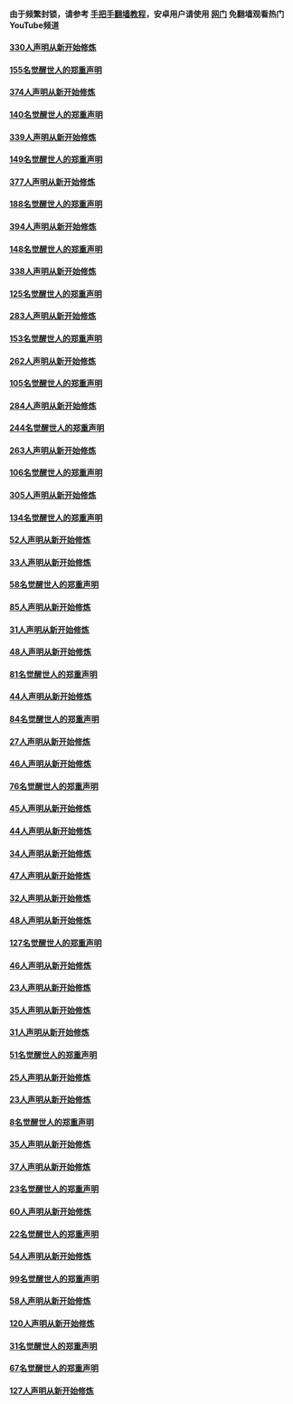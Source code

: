 #### 由于频繁封锁，请参考 [手把手翻墙教程](https://github.com/gfw-breaker/guides/wiki/)，安卓用户请使用 [网门](https://github.com/gfw-breaker/nogfw/blob/master/dl.md?t=05290400) 免翻墙观看热门YouTube频道 

#### [330人声明从新开始修炼](../pages/91/426139.md?t=05290400) 

#### [155名觉醒世人的郑重声明](../pages/91/426138.md?t=05290400) 

#### [374人声明从新开始修炼](../pages/91/425811.md?t=05290400) 

#### [140名觉醒世人的郑重声明](../pages/91/425810.md?t=05290400) 

#### [339人声明从新开始修炼](../pages/91/425690.md?t=05290400) 

#### [149名觉醒世人的郑重声明](../pages/91/425689.md?t=05290400) 

#### [377人声明从新开始修炼](../pages/91/424867.md?t=05290400) 

#### [188名觉醒世人的郑重声明](../pages/91/424866.md?t=05290400) 

#### [394人声明从新开始修炼](../pages/91/423914.md?t=05290400) 

#### [148名觉醒世人的郑重声明](../pages/91/423913.md?t=05290400) 

#### [338人声明从新开始修炼](../pages/91/423540.md?t=05290400) 

#### [125名觉醒世人的郑重声明](../pages/91/423539.md?t=05290400) 

#### [283人声明从新开始修炼](../pages/91/423296.md?t=05290400) 

#### [153名觉醒世人的郑重声明](../pages/91/423295.md?t=05290400) 

#### [262人声明从新开始修炼](../pages/91/423004.md?t=05290400) 

#### [105名觉醒世人的郑重声明](../pages/91/423003.md?t=05290400) 

#### [284人声明从新开始修炼](../pages/91/422707.md?t=05290400) 

#### [244名觉醒世人的郑重声明](../pages/91/422706.md?t=05290400) 

#### [263人声明从新开始修炼](../pages/91/422553.md?t=05290400) 

#### [106名觉醒世人的郑重声明](../pages/91/422552.md?t=05290400) 

#### [305人声明从新开始修炼](../pages/91/422153.md?t=05290400) 

#### [134名觉醒世人的郑重声明](../pages/91/422152.md?t=05290400) 

#### [52人声明从新开始修炼](../pages/91/421846.md?t=05290400) 

#### [33人声明从新开始修炼](../pages/91/421804.md?t=05290400) 

#### [58名觉醒世人的郑重声明](../pages/91/421845.md?t=05290400) 

#### [85人声明从新开始修炼](../pages/91/421769.md?t=05290400) 

#### [31人声明从新开始修炼](../pages/91/421763.md?t=05290400) 

#### [48人声明从新开始修炼](../pages/91/421605.md?t=05290400) 

#### [81名觉醒世人的郑重声明](../pages/91/421656.md?t=05290400) 

#### [44人声明从新开始修炼](../pages/91/421544.md?t=05290400) 

#### [84名觉醒世人的郑重声明](../pages/91/421543.md?t=05290400) 

#### [27人声明从新开始修炼](../pages/91/421465.md?t=05290400) 

#### [46人声明从新开始修炼](../pages/91/421454.md?t=05290400) 

#### [76名觉醒世人的郑重声明](../pages/91/421453.md?t=05290400) 

#### [45人声明从新开始修炼](../pages/91/421452.md?t=05290400) 

#### [44人声明从新开始修炼](../pages/91/421422.md?t=05290400) 

#### [34人声明从新开始修炼](../pages/91/421322.md?t=05290400) 

#### [47人声明从新开始修炼](../pages/91/421264.md?t=05290400) 

#### [32人声明从新开始修炼](../pages/91/421225.md?t=05290400) 

#### [48人声明从新开始修炼](../pages/91/421202.md?t=05290400) 

#### [127名觉醒世人的郑重声明](../pages/91/421224.md?t=05290400) 

#### [46人声明从新开始修炼](../pages/91/421203.md?t=05290400) 

#### [23人声明从新开始修炼](../pages/91/421138.md?t=05290400) 

#### [35人声明从新开始修炼](../pages/91/421122.md?t=05290400) 

#### [31人声明从新开始修炼](../pages/91/421081.md?t=05290400) 

#### [51名觉醒世人的郑重声明](../pages/91/421080.md?t=05290400) 

#### [25人声明从新开始修炼](../pages/91/421020.md?t=05290400) 

#### [23人声明从新开始修炼](../pages/91/420884.md?t=05290400) 

#### [8名觉醒世人的郑重声明](../pages/91/420883.md?t=05290400) 

#### [35人声明从新开始修炼](../pages/91/420809.md?t=05290400) 

#### [37人声明从新开始修炼](../pages/91/420766.md?t=05290400) 

#### [23名觉醒世人的郑重声明](../pages/91/420765.md?t=05290400) 

#### [60人声明从新开始修炼](../pages/91/420727.md?t=05290400) 

#### [22名觉醒世人的郑重声明](../pages/91/420726.md?t=05290400) 

#### [54人声明从新开始修炼](../pages/91/420529.md?t=05290400) 

#### [99名觉醒世人的郑重声明](../pages/91/420528.md?t=05290400) 

#### [58人声明从新开始修炼](../pages/91/420198.md?t=05290400) 

#### [120人声明从新开始修炼](../pages/91/420141.md?t=05290400) 

#### [31名觉醒世人的郑重声明](../pages/91/420197.md?t=05290400) 

#### [67名觉醒世人的郑重声明](../pages/91/420140.md?t=05290400) 

#### [127人声明从新开始修炼](../pages/91/420082.md?t=05290400) 

